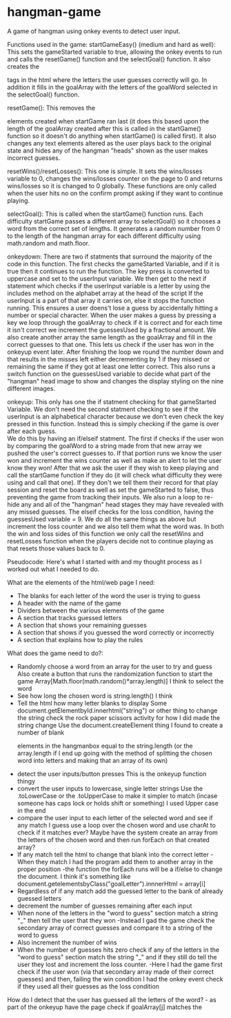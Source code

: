 # hangman-game
A game of hangman using onkey events to detect user input.

Functions used in the game:
startGameEasy() (medium and hard as well): This sets the gameStarted variable to true, allowing the onkey events to run and calls the resetGame() function and the selectGoal() function.  It also creates the <p> tags in the html where the letters the user guesses correctly will go.  In addition it fills in the goalArray with the letters of the goalWord selected in the selectGoal() function.

resetGame(): This removes the <p> elements created when startGame ran last (it does this based upon the length of the goalArray created after this is called in the startGame() function so it doesn't do anything when startGame() is called first). It also changes any text elements altered as the user plays back to the original state and hides any of the hangman "heads" shown as the user makes incorrect guesses.

resetWins()/resetLosses(): This one is simple.  It sets the wins/losses variable to 0, changes the wins/losses counter on the page to 0 and returns wins/losses so it is changed to 0 globally.  These functions are only called when the user hits no on the confirm prompt asking if they want to continue playing.

selectGoal(): This is called when the startGame() function runs.  Each difficulty startGame passes a different array to selectGoal() so it chooses a word from the correct set of lengths.  It generates a random number from 0 to the length of the hangman array for each different difficulty using math.random and math.floor.

onkeydown: There are two if statments that surround the majority of the code in this function.  The first checks the gameStarted Variable, and if it is true then it continues to run the function.  The key press is converted to uppercase and set to the userInput variable.  We then get to the next if statement which checks if the userInput variable is a letter by using the includes method on the alphabet array at the head of the script  If the userInput is a part of that array it carries on, else it stops the function running.  This ensures a user doens't lose a guess by accidentally hitting a number or special character.
When the user makes a guess by pressing a key we loop through the goalArray to check if it is correct and for each time it isn't correct we increment the guessesUsed by a fractional amount.  We also create another array the same length as the goalArray and fill in the correct guesses to that one.  This lets us check if the user has won in the onkeyup event later.  After finishing the loop we round the number down and that results in the misses left either decrementing by 1 if they missed or remaining the same if they got at least one letter correct.  This also runs a switch function on the guessesUsed variable to decide what part of the "hangman" head image to show and changes the display styling on the nine different images.

onkeyup: This only has one the if statment checking for that gameStarted Variable.  We don't need the second statment checking to see if the userInput is an alphabetical character because we don't even check the key pressed in this function.  Instead this is simply checking if the game is over after each guess.  
We do this by having an if/elseif statment.  The first if checks if the user won by comparing the goalWord to a string made from that new array we pushed the user's correct guesses to.  If that portion runs we know the user won and increment the wins counter as well as make an alert to let the user know they won!  After that we ask the user if they wish to keep playing and call the startGame function if they do (it will check what difficulty they were using and call that one). If they don't we tell them their record for that play session and reset the board as well as set the gameStarted to false, thus preventing the game from tracking their inputs.  We also run a loop to re-hide any and all of the "hangman" head stages they may have revealed with any missed guesses.
The elseif checks for the loss condition, having the guessesUsed variable = 9.  We do all the same things as above but increment the loss counter and we also tell them what the word was.
In both the win and loss sides of this function we only call the resetWins and resetLosses function when the players decide not to continue playing as that resets those values back to 0.


Pseudocode:  Here's what I started with and my thought process as I worked out what I needed to do.

What are the elements of the html/web page I need:
- The blanks for each letter of the word the user is trying to guess
- A header with the name of the game
- Dividers between the various elements of the game
- A section that tracks guessed letters 
- A section that shows your remaining guesses
- A section that shows if you guessed the word correctly or incorrectly
- A section that explains how to play the rules

What does the game need to do?:
- Randomly choose a word from an array for the user to try and guess
    Also create a button that runs the randomization function to start the game
    Array[Math.floor(math.random()*array.length)] I think to select the word
- See how long the chosen word is
    string.length() I think
- Tell the html how many letter blanks to display
    Some document.getElementbyId.innerhtml("string") or other thing to change the string check the rock paper scissors activity for how I did made the string change
    Use the document.createElement thing I found to create a number of blank <P> elements in the hangmanbox equal to the string.length (or the array.length if I end up going with the method of splitting the chosen word into letters and making that an array of its own) 
- detect the user inputs/button presses
    This is the onkeyup function thingy
- convert the user inputs to lowercase, single letter strings
    Use the .toLowerCase or the .toUpperCase to make it simpler to match (incase someone has caps lock or holds shift or something)
    I used Upper case in the end
- compare the user input to each letter of the selected word and see if any match
    I guess use a loop over the chosen word and use charAt to check if it matches ever?
    Maybe have the system create an array from the letters of the chosen word and then run forEach on that created array?
- If any match tell the html to change that blank into the correct letter
    -When they match I had the program add them to another array in the proper position
    -the function the forEach runs will be a if/else to change the document.  I think it's something like document.getelementsbyClass("goalLetter").innnerHtml = array[i]
- Regardless of if any match add the guessed letter to the bank of already guessed letters
- decrement the number of guesses remaining after each input
- When none of the letters in the "word to guess" section match a string "_" then tell the user that they won
    -Instead I gad the game check the secondary array of correct guesses and compare it to a string of the word to guess
- Also increment the number of wins
- When the number of guesses hits zero check if any of the letters in the "word to guess" section match the string "_" and if they still do tell the user they lost and increment the loss counter.
    -Here I had the game first check if the user won (via that secondary array made of their correct guesses) and then, failing the win condition I had the onkey event check if they used all their guesses as the loss condition


How do I detect that the user has guessed all the letters of the word?
    - as part of the onkeyup have the page check if goalArray[j] matches the <p id=j> 